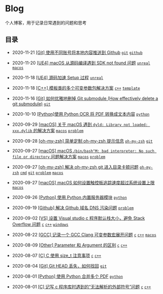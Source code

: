 # Blog

个人博客，用于记录日常遇到的问题和思考

## 目录

- 2020-11-21 [\[Git\] 使用不同账号将本地内容推送到 Github](https://github.com/yangruihan/blog/issues/19)
    [`git`](https://github.com/yangruihan/blog/labels/git) [`github`](https://github.com/yangruihan/blog/labels/github)

- 2020-11-20 [\[UE4\] macOS 从源码编译遇到 SDK not found 问题](https://github.com/yangruihan/blog/issues/18)
    [`unreal`](https://github.com/yangruihan/blog/labels/unreal) [`macos`](https://github.com/yangruihan/blog/labels/macos)

- 2020-11-18 [\[UE4\] 源码加速 Setup 过程](https://github.com/yangruihan/blog/issues/18)
    [`unreal`](https://github.com/yangruihan/blog/labels/unreal) 

- 2020-11-18 [\[C++\] 模板类的多个可变参数包解决方案](https://github.com/yangruihan/blog/issues/17)
    [`c++`](https://github.com/yangruihan/blog/labels/c%2B%2B) [`template`](https://github.com/yangruihan/blog/labels/template)  

- 2020-11-16 [\[Git\] 如何优雅地删掉 Git submodule (How effectively delete a git submodule)](https://github.com/yangruihan/blog/issues/16)
    [`git`](https://github.com/yangruihan/blog/issues?q=is%3Aissue+is%3Aopen+label%3Agit)

- 2020-10-10 [\[Python\]使用 Python OCR 将 PDF 转换成文本内容](https://github.com/yangruihan/blog/issues/15)
    [`python`](https://github.com/yangruihan/blog/labels/python)  

- 2020-09-29 [\[macOS\] 关于 macOS 遇到 `dyld: Library not loaded: xxx.dylib` 的解决方案](https://github.com/yangruihan/blog/issues/14)
    [`macos`](https://github.com/yangruihan/blog/labels/macos) [`problem`](https://github.com/yangruihan/blog/labels/problem)  

- 2020-09-28 [\[oh-my-zsh\] 简单定制 oh-my-zsh 提示信息](https://github.com/yangruihan/blog/issues/13)
    [`oh-my-zsh`](https://github.com/yangruihan/blog/labels/oh-my-zsh) [`git`](https://github.com/yangruihan/blog/labels/git)

- 2020-09-27 [\[macOS\] macOS `/bin/bash^M: bad interpreter: No such file or directory` 问题解决方案](https://github.com/yangruihan/blog/issues/12)
    [`macos`](https://github.com/yangruihan/blog/labels/macos) [`problem`](https://github.com/yangruihan/blog/labels/problem) 

- 2020-09-27 [\[oh-my-zsh\] 解决 oh-my-zsh git 进入目录卡顿问题](https://github.com/yangruihan/blog/issues/11)
    [`oh-my-zsh`](https://github.com/yangruihan/blog/labels/oh-my-zsh) [`cmd`](https://github.com/yangruihan/blog/labels/cmd) [`git`](https://github.com/yangruihan/blog/labels/git) [`problem`](https://github.com/yangruihan/blog/labels/problem) [`macos`](https://github.com/yangruihan/blog/labels/macos)

- 2020-09-27 [\[macOS\] macOS 如何设置触控板追踪速度超过系统设置上限](https://github.com/yangruihan/blog/issues/10)
    [`macos`](https://github.com/yangruihan/blog/labels/macos) 

- 2020-09-26 [\[Python\] 使用 Python 内置服务器模块](https://github.com/yangruihan/blog/issues/9)
    [`python`](https://github.com/yangruihan/blog/labels/python) 

- 2020-09-19 [\[Github\] 解决 Github 域名 DNS 污染问题](https://github.com/yangruihan/blog/issues/8)
    [`problem`](https://github.com/yangruihan/blog/labels/problem) 

- 2020-09-02 [\[VS\] 设置 Visual studio c 程序默认栈大小，避免 Stack Overflow 问题](https://github.com/yangruihan/blog/issues/7)
    [`c`](https://github.com/yangruihan/blog/labels/c) [`c++`](https://github.com/yangruihan/blog/labels/c%2B%2B) [`windows`](https://github.com/yangruihan/blog/labels/windows)

- 2020-08-22 [\[GCC\] 记录一个 GCC Clang 可变参数宏展开问题](https://github.com/yangruihan/blog/issues/6)
    [`c`](https://github.com/yangruihan/blog/issues?q=is%3Aissue+is%3Aopen+label%3Ac) [`c++`](https://github.com/yangruihan/blog/issues?q=is%3Aissue+is%3Aopen+label%3Ac%2B%2B) [`macos`](https://github.com/yangruihan/blog/labels/macos)

- 2020-08-09 [\[Other\] Parameter 和 Argument 的区别](https://github.com/yangruihan/blog/issues/5)
    [`c`](https://github.com/yangruihan/blog/issues?q=is%3Aissue+is%3Aopen+label%3Ac) [`c++`](https://github.com/yangruihan/blog/issues?q=is%3Aissue+is%3Aopen+label%3Ac%2B%2B)

- 2020-08-07 [\[C\] C 使用 size_t 注意事项](https://github.com/yangruihan/blog/issues/4)
    [`c`](https://github.com/yangruihan/blog/issues?q=is%3Aissue+is%3Aopen+label%3Ac) [`c++`](https://github.com/yangruihan/blog/issues?q=is%3Aissue+is%3Aopen+label%3Ac%2B%2B)

- 2020-08-04 [\[Git\] Git HEAD 丢失，如何找回](https://github.com/yangruihan/blog/issues/3)
    [`git`](https://github.com/yangruihan/blog/issues?q=is%3Aissue+is%3Aopen+label%3Agit)

- 2020-08-01 [\[Python\] 使用 Python 合并多个 PDF](https://github.com/yangruihan/blog/issues/2) 
    [`python`](https://github.com/yangruihan/blog/issues?q=is%3Aissue+is%3Aopen+label%3Apython)

- 2020-08-01 [\[C\] 记写 c 程序库时遇到的“无法解析的外部符号”问题](https://github.com/yangruihan/blog/issues/1)
    [`c`](https://github.com/yangruihan/blog/issues?q=is%3Aissue+is%3Aopen+label%3Ac) [`c++`](https://github.com/yangruihan/blog/issues?q=is%3Aissue+is%3Aopen+label%3Ac%2B%2B)
